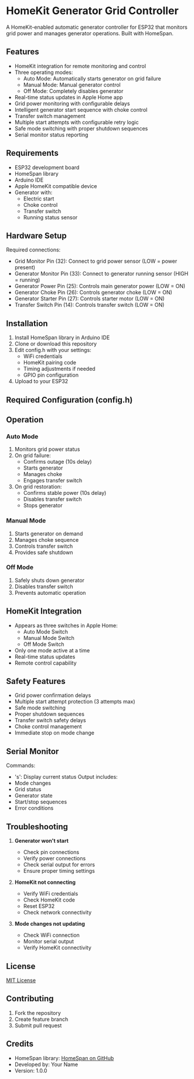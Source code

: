 # HomeKit Generator Grid Controller

A HomeKit-enabled automatic generator controller for ESP32 that monitors grid power and manages generator operations. Built with HomeSpan.

## Features
- HomeKit integration for remote monitoring and control
- Three operating modes:
  - Auto Mode: Automatically starts generator on grid failure
  - Manual Mode: Manual generator control
  - Off Mode: Completely disables generator
- Real-time status updates in Apple Home app
- Grid power monitoring with configurable delays
- Intelligent generator start sequence with choke control
- Transfer switch management
- Multiple start attempts with configurable retry logic
- Safe mode switching with proper shutdown sequences
- Serial monitor status reporting

## Requirements
- ESP32 development board
- HomeSpan library
- Arduino IDE
- Apple HomeKit compatible device
- Generator with:
  - Electric start
  - Choke control
  - Transfer switch
  - Running status sensor

## Hardware Setup
Required connections:
- Grid Monitor Pin (32): Connect to grid power sensor (LOW = power present)
- Generator Monitor Pin (33): Connect to generator running sensor (HIGH = running)
- Generator Power Pin (25): Controls main generator power (LOW = ON)
- Generator Choke Pin (26): Controls generator choke (LOW = ON)
- Generator Starter Pin (27): Controls starter motor (LOW = ON)
- Transfer Switch Pin (14): Controls transfer switch (LOW = ON)

## Installation
1. Install HomeSpan library in Arduino IDE
2. Clone or download this repository
3. Edit config.h with your settings:
   - WiFi credentials
   - HomeKit pairing code
   - Timing adjustments if needed
   - GPIO pin configuration
4. Upload to your ESP32

## Required Configuration (config.h)


## Operation
### Auto Mode
1. Monitors grid power status
2. On grid failure:
   - Confirms outage (10s delay)
   - Starts generator
   - Manages choke
   - Engages transfer switch
3. On grid restoration:
   - Confirms stable power (10s delay)
   - Disables transfer switch
   - Stops generator

### Manual Mode
1. Starts generator on demand
2. Manages choke sequence
3. Controls transfer switch
4. Provides safe shutdown

### Off Mode
1. Safely shuts down generator
2. Disables transfer switch
3. Prevents automatic operation

## HomeKit Integration
- Appears as three switches in Apple Home:
  - Auto Mode Switch
  - Manual Mode Switch
  - Off Mode Switch
- Only one mode active at a time
- Real-time status updates
- Remote control capability

## Safety Features
- Grid power confirmation delays
- Multiple start attempt protection (3 attempts max)
- Safe mode switching
- Proper shutdown sequences
- Transfer switch safety delays
- Choke control management
- Immediate stop on mode change

## Serial Monitor
Commands:
- 's': Display current status
Output includes:
- Mode changes
- Grid status
- Generator state
- Start/stop sequences
- Error conditions

## Troubleshooting
1. **Generator won't start**
   - Check pin connections
   - Verify power connections
   - Check serial output for errors
   - Ensure proper timing settings

2. **HomeKit not connecting**
   - Verify WiFi credentials
   - Check HomeKit code
   - Reset ESP32
   - Check network connectivity

3. **Mode changes not updating**
   - Check WiFi connection
   - Monitor serial output
   - Verify HomeKit connectivity

## License
[MIT License](LICENSE)

## Contributing
1. Fork the repository
2. Create feature branch
3. Submit pull request

## Credits
- HomeSpan library: [HomeSpan on GitHub](https://github.com/HomeSpan/HomeSpan)
- Developed by: Your Name
- Version: 1.0.0